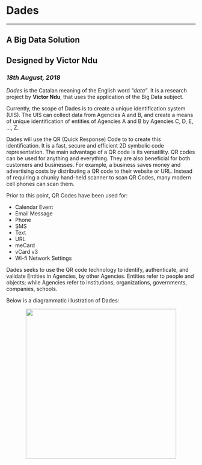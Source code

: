 # Dades 

***

## A Big Data Solution

## Designed by Victor Ndu
### _18th August, 2018_

_Dades_ is the Catalan meaning of the English word _“data”_. It is a research project by **Victor Ndu**, that uses the application of the Big Data subject.

Currently, the scope of Dades is to create a unique identification system (UIS). The UIS can collect data from Agencies A and B, and create a means of unique identification of entities of Agencies A and B by Agencies C, D, E, …, Z.

Dades will use the QR (Quick Response) Code to to create this identification. It is a fast, secure and efficient 2D symbolic code representation. The main advantage of a QR code is its versatility. QR codes can be used for anything and everything. They are also beneficial for both customers and businesses. For example, a business saves money and advertising costs by distributing a QR code to their website or URL.  Instead of requiring a chunky hand-held scanner to scan QR Codes, many modern cell phones can scan them.

Prior to this point, QR Codes have been used for:
* Calendar Event
* Email Message
* Phone
* SMS
* Text
* URL
* meCard
* vCard v3
* Wi-fi Network Settings

Dades seeks to use the QR code technology to identify, authenticate, and validate Entities in Agencies, by other Agencies. Entities refer to people and objects; while Agencies refer to institutions, organizations, governments, companies, schools.

Below is a diagrammatic illustration of Dades:
<p align="center"><img src="https://c8bd2cc33db927a3ea0813d78c25b5f4.s3.amazonaws.com/tlssavings/app/images/utility_bills/Sz8E984XtWharujLWZDPKlIN1YseS9UU09f5Xb5P.png" width="400"></p>